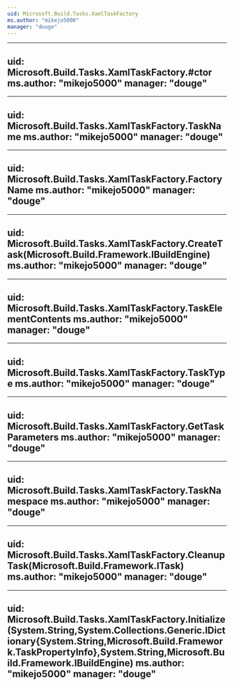 ```yaml
---
uid: Microsoft.Build.Tasks.XamlTaskFactory
ms.author: "mikejo5000"
manager: "douge"
---
```


---
uid: Microsoft.Build.Tasks.XamlTaskFactory.#ctor
ms.author: "mikejo5000"
manager: "douge"
---

---
uid: Microsoft.Build.Tasks.XamlTaskFactory.TaskName
ms.author: "mikejo5000"
manager: "douge"
---

---
uid: Microsoft.Build.Tasks.XamlTaskFactory.FactoryName
ms.author: "mikejo5000"
manager: "douge"
---

---
uid: Microsoft.Build.Tasks.XamlTaskFactory.CreateTask(Microsoft.Build.Framework.IBuildEngine)
ms.author: "mikejo5000"
manager: "douge"
---

---
uid: Microsoft.Build.Tasks.XamlTaskFactory.TaskElementContents
ms.author: "mikejo5000"
manager: "douge"
---

---
uid: Microsoft.Build.Tasks.XamlTaskFactory.TaskType
ms.author: "mikejo5000"
manager: "douge"
---

---
uid: Microsoft.Build.Tasks.XamlTaskFactory.GetTaskParameters
ms.author: "mikejo5000"
manager: "douge"
---

---
uid: Microsoft.Build.Tasks.XamlTaskFactory.TaskNamespace
ms.author: "mikejo5000"
manager: "douge"
---

---
uid: Microsoft.Build.Tasks.XamlTaskFactory.CleanupTask(Microsoft.Build.Framework.ITask)
ms.author: "mikejo5000"
manager: "douge"
---

---
uid: Microsoft.Build.Tasks.XamlTaskFactory.Initialize(System.String,System.Collections.Generic.IDictionary{System.String,Microsoft.Build.Framework.TaskPropertyInfo},System.String,Microsoft.Build.Framework.IBuildEngine)
ms.author: "mikejo5000"
manager: "douge"
---
